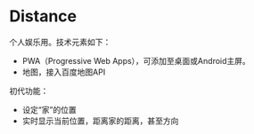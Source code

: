 # Distance

个人娱乐用。技术元素如下：

- PWA（Progressive Web Apps），可添加至桌面或Android主屏。
- 地图，接入百度地图API

初代功能：

- 设定“家”的位置
- 实时显示当前位置，距离家的距离，甚至方向